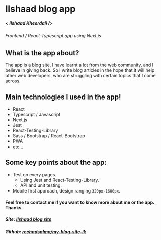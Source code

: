 # Ilshaad blog app

##### _< ilshaad Kheerdali \/>_

###### Frontend / React-Typescript app using Next.js

## What is the app about?

The app is a blog site. I have learnt a lot from the web community, and I believe in giving back. So I write blog articles in the hope that it will help other web developers, who are struggling with certain topics that I come across.

## Main technologies I used in the app!

- React
- Typescript / Javascript
- Next.js
- Jest
- React-Testing-Library
- Sass / Bootstrap / React-Bootstrap
- PWA
- etc...

## Some key points about the app:

- Test on every pages.
  - Using Jest and React-Testing-Library.
  - API and unit testing.
- Mobile first approach, design ranging `320px-1600px`.

#### Feel free to contact me if you want to know more about me or the app. Thanks

##### Site: [Ilshaad blog site](https://www.ilshaadblog.tk/)

##### Github: [rechadsalma/my-blog-site-ik](https://github.com/RechadSalma/my-blog-site-ik)
